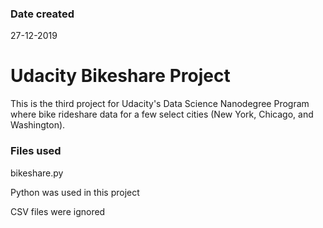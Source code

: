 ### Date created
27-12-2019

# Udacity Bikeshare Project

This is the third project for Udacity's Data Science Nanodegree Program where bike rideshare data for a few select cities (New York, Chicago, and Washington).

### Files used
bikeshare.py


Python was used in this project


CSV files were ignored